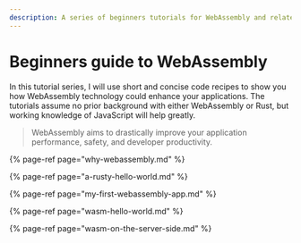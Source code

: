 ```yaml
---
description: A series of beginners tutorials for WebAssembly and related technologies.
---
```


# Beginners guide to WebAssembly

In this tutorial series, I will use short and concise code recipes to show you how WebAssembly technology could enhance your applications. The tutorials assume no prior background with either WebAssembly or Rust, but working knowledge of JavaScript will help greatly.

> WebAssembly aims to drastically improve your application performance, safety, and developer productivity.

{% page-ref page="why-webassembly.md" %}

{% page-ref page="a-rusty-hello-world.md" %}

{% page-ref page="my-first-webassembly-app.md" %}

{% page-ref page="wasm-hello-world.md" %}

{% page-ref page="wasm-on-the-server-side.md" %}



